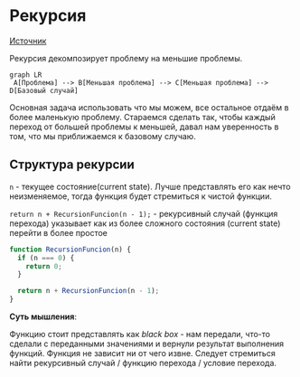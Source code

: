 # Рекурсия

[Источник](https://www.youtube.com/watch?v=MWyVg6o3hG0&ab_channel=%D0%9A%D0%BE%D0%B4%D0%B8%D1%80%D1%83%D0%B5%D0%BC)

Рекурсия декомпозирует проблему на меньшие проблемы.

```mermaid
graph LR
 A[Проблема] --> B[Меньшая проблема] --> C[Меньшая проблема] --> D[Базовый случай]
```

Основная задача использовать что мы можем, все остальное отдаём в более маленькую проблему.
Стараемся сделать так, чтобы каждый переход от большей проблемы к меньшей, давал нам уверенность в том, что мы приближаемся к базовому случаю.

## Структура рекурсии

`n` - текущее состояние(current state). Лучше представлять его как нечто неизменяемое, тогда функция будет стремиться к чистой функции.

`return n + RecursionFuncion(n - 1);` - рекурсивный случай (функция перехода) указывает как из более сложного состояния (current state) перейти в более простое

```js
function RecursionFuncion(n) {
  if (n === 0) {
    return 0;
  }

  return n + RecursionFuncion(n - 1);
}
```

**Суть мышления**:

Функцию стоит представлять как _black box_ - нам передали, что-то сделали с переданными значениями и вернули результат выполнения функций. Функция не зависит ни от чего извне.
Следует стремиться найти рекурсивный случай / функцию перехода / условие перехода.
